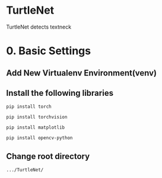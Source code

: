 # TurtleNet
TurtleNet detects textneck

# 0. Basic Settings

## Add New Virtualenv Environment(venv)

## Install the following libraries

```
pip install torch
```

```
pip install torchvision
```

```
pip install matplotlib
```

```
pip install opencv-python
```


## Change root directory

```
.../TurtleNet/
```
